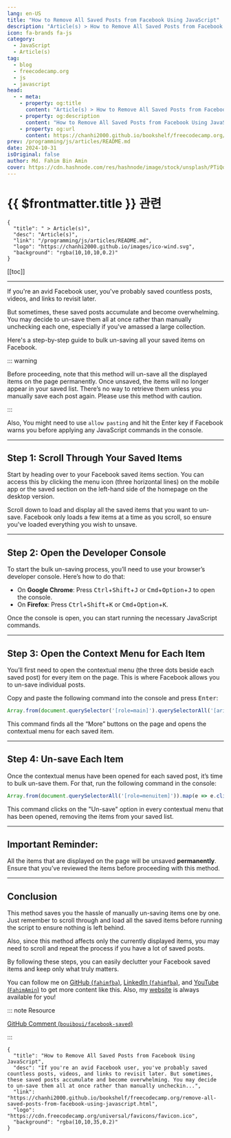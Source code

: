 ```yaml
---
lang: en-US
title: "How to Remove All Saved Posts from Facebook Using JavaScript"
description: "Article(s) > How to Remove All Saved Posts from Facebook Using JavaScript"
icon: fa-brands fa-js
category:
  - JavaScript
  - Article(s)
tag:
  - blog
  - freecodecamp.org
  - js
  - javascript
head:
  - - meta:
    - property: og:title
      content: "Article(s) > How to Remove All Saved Posts from Facebook Using JavaScript"
    - property: og:description
      content: "How to Remove All Saved Posts from Facebook Using JavaScript"
    - property: og:url
      content: https://chanhi2000.github.io/bookshelf/freecodecamp.org/remove-all-saved-posts-from-facebook-using-javascript.html
prev: /programming/js/articles/README.md
date: 2024-10-31
isOriginal: false
author: Md. Fahim Bin Amin
cover: https://cdn.hashnode.com/res/hashnode/image/stock/unsplash/PTiQqAKzbmM/upload/94f3490edcd662844a0bf56f2e6b0ce2.jpeg
---
```


# {{ $frontmatter.title }} 관련

```component VPCard
{
  "title": " > Article(s)",
  "desc": "Article(s)",
  "link": "/programming/js/articles/README.md",
  "logo": "https://chanhi2000.github.io/images/ico-wind.svg",
  "background": "rgba(10,10,10,0.2)"
}
```

[[toc]]

---

<SiteInfo
  name="How to Remove All Saved Posts from Facebook Using JavaScript"
  desc="If you're an avid Facebook user, you've probably saved countless posts, videos, and links to revisit later. But sometimes, these saved posts accumulate and become overwhelming. You may decide to un-save them all at once rather than manually uncheckin..."
  url="https://freecodecamp.org/news/remove-all-saved-posts-from-facebook-using-javascript"
  logo="https://cdn.freecodecamp.org/universal/favicons/favicon.ico"
  preview="https://cdn.hashnode.com/res/hashnode/image/stock/unsplash/PTiQqAKzbmM/upload/94f3490edcd662844a0bf56f2e6b0ce2.jpeg"/>

If you're an avid Facebook user, you've probably saved countless posts, videos, and links to revisit later.

But sometimes, these saved posts accumulate and become overwhelming. You may decide to un-save them all at once rather than manually unchecking each one, especially if you've amassed a large collection.

Here's a step-by-step guide to bulk un-saving all your saved items on Facebook.

::: warning

Before proceeding, note that this method will un-save all the displayed items on the page permanently. Once unsaved, the items will no longer appear in your saved list. There’s no way to retrieve them unless you manually save each post again. Please use this method with caution.

:::

Also, You might need to use `allow pasting` and hit the Enter key if Facebook warns you before applying any JavaScript commands in the console.

---

## Step 1: Scroll Through Your Saved Items

Start by heading over to your Facebook saved items section. You can access this by clicking the menu icon (three horizontal lines) on the mobile app or the saved section on the left-hand side of the homepage on the desktop version.

Scroll down to load and display all the saved items that you want to un-save. Facebook only loads a few items at a time as you scroll, so ensure you've loaded everything you wish to unsave.

---

## Step 2: Open the Developer Console

To start the bulk un-saving process, you’ll need to use your browser’s developer console. Here’s how to do that:

- On **Google Chrome**: Press <VPIcon icon="fa-brands fa-windows"/><kbd>Ctrl</kbd>+<kbd>Shift</kbd>+<kbd>J</kbd> or <VPIcon icon="iconfont icon-macos"/><kbd>Cmd</kbd>+<kbd>Option</kbd>+<kbd>J</kbd> to open the console.
- On **Firefox**: Press <VPIcon icon="fa-brands fa-windows"/><kbd>Ctrl</kbd>+<kbd>Shift</kbd>+<kbd>K</kbd> or <VPIcon icon="iconfont icon-macos"/><kbd>Cmd</kbd>+<kbd>Option</kbd>+<kbd>K</kbd>.

Once the console is open, you can start running the necessary JavaScript commands.

---

## Step 3: Open the Context Menu for Each Item

You’ll first need to open the contextual menu (the three dots beside each saved post) for every item on the page. This is where Facebook allows you to un-save individual posts.

Copy and paste the following command into the console and press <kbd>Enter</kbd>:

```js
Array.from(document.querySelector('[role=main]').querySelectorAll('[aria-label="More"]')).slice(1).map(e => e.click())
```

This command finds all the “More” buttons on the page and opens the contextual menu for each saved item.

---

## Step 4: Un-save Each Item

Once the contextual menus have been opened for each saved post, it’s time to bulk un-save them. For that, run the following command in the console:

```js
Array.from(document.querySelectorAll('[role=menuitem]')).map(e => e.click())
```

This command clicks on the "Un-save" option in every contextual menu that has been opened, removing the items from your saved list.

---

## Important Reminder:

All the items that are displayed on the page will be unsaved **permanently**. Ensure that you’ve reviewed the items before proceeding with this method.

---

## Conclusion

This method saves you the hassle of manually un-saving items one by one. Just remember to scroll through and load all the saved items before running the script to ensure nothing is left behind.

Also, since this method affects only the currently displayed items, you may need to scroll and repeat the process if you have a lot of saved posts.

By following these steps, you can easily declutter your Facebook saved items and keep only what truly matters.

You can follow me on [GitHub (<VPIcon icon="iconfont icon-github"/>`fahimfba`)](https://github.com/FahimFBA), [LinkedIn (<VPIcon icon="fa-brands fa-linkedin"/>`fahimfba`)](https://linkedin.com/in/fahimfba/), and [YouTube (<VPIcon icon="fa-brands fa-youtube"/>`FahimAmin`)](https://youtube.com/@FahimAmin) to get more content like this. Also, my [<VPIcon icon="fas fa-globe"/>website](https://fahimbinamin.com/) is always available for you!

::: note Resource

[GitHub Comment (<VPIcon icon="iconfont icon-github"/>`bouiboui/facebook-saved`)](https://github.com/bouiboui/facebook-saved/issues/6#issuecomment-755982611)

<SiteInfo
  name="[IDEA] Support bulk delete saved items in facebook · Issue #6 · bouiboui/facebook-saved"
  desc="A lot of users are searching how to bulk delete saved items. For example I have 4500+ items in https://www.facebook.com/saved/ and there is no way how I can delete them, except to do it one by one...."
  url="https://github.com/bouiboui/facebook-saved/issues/6#issuecomment-755982611"
  logo="https://github.githubassets.com/favicons/favicon-dark.svg"
  preview="https://opengraph.githubassets.com/8d7feaffeb9d4cabd63c5b3fb65ea800d4a0f5c96188912c8fe096862c5fb786/bouiboui/facebook-saved/issues/6"/>

:::

<!-- TODO: add ARTICLE CARD -->
```component VPCard
{
  "title": "How to Remove All Saved Posts from Facebook Using JavaScript",
  "desc": "If you're an avid Facebook user, you've probably saved countless posts, videos, and links to revisit later. But sometimes, these saved posts accumulate and become overwhelming. You may decide to un-save them all at once rather than manually uncheckin...",
  "link": "https://chanhi2000.github.io/bookshelf/freecodecamp.org/remove-all-saved-posts-from-facebook-using-javascript.html",
  "logo": "https://cdn.freecodecamp.org/universal/favicons/favicon.ico",
  "background": "rgba(10,10,35,0.2)"
}
```
